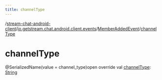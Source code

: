 ```yaml
---
title: channelType
---
```

/[stream-chat-android-client](../../index.md)/[io.getstream.chat.android.client.events](../index.md)/[MemberAddedEvent](index.md)/[channelType](channelType.md)  
  
  
  
# channelType  
@SerializedName(value = channel_type)open override val [channelType](channelType.md): [String](https://kotlinlang.org/api/latest/jvm/stdlib/kotlin/-string/index.html)
